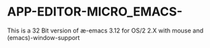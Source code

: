 APP-EDITOR-MICRO_EMACS-
=======================

This is a 32 Bit version of æ-emacs 3.12 for OS/2 2.X with mouse and (emacs)-window-support
